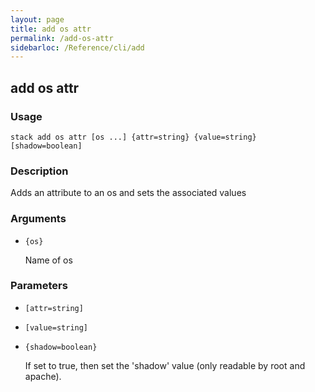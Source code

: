 ```yaml
---
layout: page
title: add os attr
permalink: /add-os-attr
sidebarloc: /Reference/cli/add
---
```


## add os attr

### Usage

`stack add os attr [os ...] {attr=string} {value=string} [shadow=boolean]`

### Description

Adds an attribute to an os and sets the associated values

### Arguments

* `{os}`

   Name of os


### Parameters
* `[attr=string]`
* `[value=string]`
* `{shadow=boolean}`

   If set to true, then set the 'shadow' value (only readable by root
	and apache).


